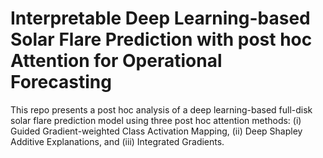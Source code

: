 # Interpretable Deep Learning-based Solar Flare Prediction with post hoc Attention for Operational Forecasting
This repo presents a post hoc analysis of a deep learning-based full-disk solar flare prediction model using three post hoc attention methods: (i) Guided Gradient-weighted Class Activation Mapping, (ii) Deep Shapley Additive Explanations, and (iii) Integrated Gradients.
